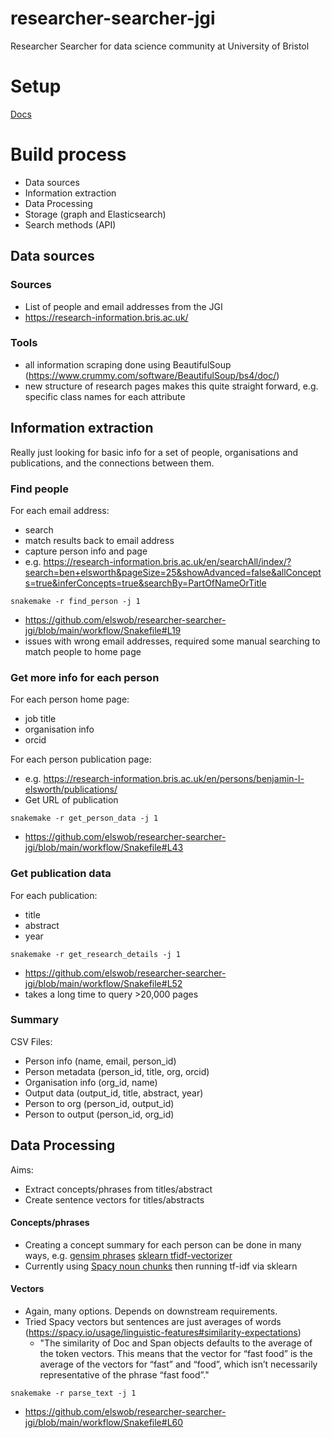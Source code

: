# researcher-searcher-jgi
Researcher Searcher for data science community at University of Bristol

# Setup

[Docs](SETUP.md)

# Build process

- Data sources
- Information extraction
- Data Processing
- Storage (graph and Elasticsearch)
- Search methods (API)

## Data sources

### Sources
- List of people and email addresses from the JGI
- https://research-information.bris.ac.uk/

### Tools
- all information scraping done using BeautifulSoup (https://www.crummy.com/software/BeautifulSoup/bs4/doc/)
- new structure of research pages makes this quite straight forward, e.g. specific class names for each attribute

## Information extraction

Really just looking for basic info for a set of people, organisations and publications, and the connections between them.

### Find people

For each email address:
- search 
- match results back to email address
- capture person info and page
- e.g. https://research-information.bris.ac.uk/en/searchAll/index/?search=ben+elsworth&pageSize=25&showAdvanced=false&allConcepts=true&inferConcepts=true&searchBy=PartOfNameOrTitle

`snakemake -r find_person -j 1`
- https://github.com/elswob/researcher-searcher-jgi/blob/main/workflow/Snakefile#L19
- issues with wrong email addresses, required some manual searching to match people to home page

### Get more info for each person

For each person home page:
- job title
- organisation info
- orcid

For each person publication page:
- e.g. https://research-information.bris.ac.uk/en/persons/benjamin-l-elsworth/publications/
- Get URL of publication

`snakemake -r get_person_data -j 1`
- https://github.com/elswob/researcher-searcher-jgi/blob/main/workflow/Snakefile#L43

### Get publication data

For each publication:
- title
- abstract
- year

`snakemake -r get_research_details -j 1`
- https://github.com/elswob/researcher-searcher-jgi/blob/main/workflow/Snakefile#L52
- takes a long time to query >20,000 pages

### Summary

CSV Files:
- Person info (name, email, person_id)
- Person metadata (person_id, title, org, orcid)
- Organisation info (org_id, name)
- Output data (output_id, title, abstract, year)
- Person to org (person_id, output_id)
- Person to output (person_id, org_id)

## Data Processing

Aims:
- Extract concepts/phrases from titles/abstract
- Create sentence vectors for titles/abstracts  

#### Concepts/phrases
- Creating a concept summary for each person can be done in many ways, e.g. [gensim phrases](https://radimrehurek.com/gensim/models/phrases.html) [sklearn tfidf-vectorizer](https://scikit-learn.org/stable/modules/generated/sklearn.feature_extraction.text.TfidfVectorizer.html)
- Currently using [Spacy noun chunks](https://spacy.io/usage/linguistic-features#noun-chunks) then running tf-idf via sklearn

#### Vectors
- Again, many options. Depends on downstream requirements. 
- Tried Spacy vectors but sentences are just averages of words (https://spacy.io/usage/linguistic-features#similarity-expectations)
  - "The similarity of Doc and Span objects defaults to the average of the token vectors. This means that the vector for “fast food” is the average of the vectors for “fast” and “food”, which isn’t necessarily representative of the phrase “fast food”."

`snakemake -r parse_text -j 1`
- https://github.com/elswob/researcher-searcher-jgi/blob/main/workflow/Snakefile#L60
